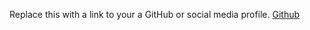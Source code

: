 Replace this with a link to your a GitHub or social media profile.
[Github](https://github.com/tylergurm55)